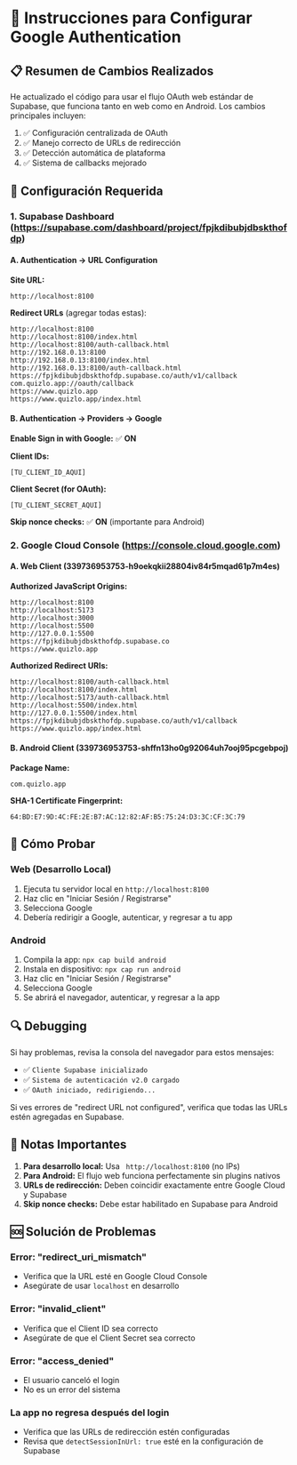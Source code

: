 # 🔐 Instrucciones para Configurar Google Authentication

## 📋 Resumen de Cambios Realizados

He actualizado el código para usar el flujo OAuth web estándar de Supabase, que funciona tanto en web como en Android. Los cambios principales incluyen:

1. ✅ Configuración centralizada de OAuth
2. ✅ Manejo correcto de URLs de redirección
3. ✅ Detección automática de plataforma
4. ✅ Sistema de callbacks mejorado

## 🔧 Configuración Requerida

### 1. **Supabase Dashboard** (https://supabase.com/dashboard/project/fpjkdibubjdbskthofdp)

#### A. Authentication → URL Configuration

**Site URL:**
```
http://localhost:8100
```

**Redirect URLs** (agregar todas estas):
```
http://localhost:8100
http://localhost:8100/index.html
http://localhost:8100/auth-callback.html
http://192.168.0.13:8100
http://192.168.0.13:8100/index.html
http://192.168.0.13:8100/auth-callback.html
https://fpjkdibubjdbskthofdp.supabase.co/auth/v1/callback
com.quizlo.app://oauth/callback
https://www.quizlo.app
https://www.quizlo.app/index.html
```

#### B. Authentication → Providers → Google

**Enable Sign in with Google:** ✅ **ON**

**Client IDs:**
```
[TU_CLIENT_ID_AQUI]
```

**Client Secret (for OAuth):**
```
[TU_CLIENT_SECRET_AQUI]
```

**Skip nonce checks:** ✅ **ON** (importante para Android)

### 2. **Google Cloud Console** (https://console.cloud.google.com)

#### A. Web Client (339736953753-h9oekqkii28804iv84r5mqad61p7m4es)

**Authorized JavaScript Origins:**
```
http://localhost:8100
http://localhost:5173
http://localhost:3000
http://localhost:5500
http://127.0.0.1:5500
https://fpjkdibubjdbskthofdp.supabase.co
https://www.quizlo.app
```

**Authorized Redirect URIs:**
```
http://localhost:8100/auth-callback.html
http://localhost:8100/index.html
http://localhost:5173/auth-callback.html
http://localhost:5500/index.html
http://127.0.0.1:5500/index.html
https://fpjkdibubjdbskthofdp.supabase.co/auth/v1/callback
https://www.quizlo.app/index.html
```

#### B. Android Client (339736953753-shffn13ho0g92064uh7ooj95pcgebpoj)

**Package Name:**
```
com.quizlo.app
```

**SHA-1 Certificate Fingerprint:**
```
64:BD:E7:9D:4C:FE:2E:B7:AC:12:82:AF:B5:75:24:D3:3C:CF:3C:79
```

## 🚀 Cómo Probar

### Web (Desarrollo Local)
1. Ejecuta tu servidor local en `http://localhost:8100`
2. Haz clic en "Iniciar Sesión / Registrarse"
3. Selecciona Google
4. Debería redirigir a Google, autenticar, y regresar a tu app

### Android
1. Compila la app: `npx cap build android`
2. Instala en dispositivo: `npx cap run android`
3. Haz clic en "Iniciar Sesión / Registrarse"
4. Selecciona Google
5. Se abrirá el navegador, autenticar, y regresar a la app

## 🔍 Debugging

Si hay problemas, revisa la consola del navegador para estos mensajes:

- ✅ `Cliente Supabase inicializado`
- ✅ `Sistema de autenticación v2.0 cargado`
- ✅ `OAuth iniciado, redirigiendo...`

Si ves errores de "redirect URL not configured", verifica que todas las URLs estén agregadas en Supabase.

## 📱 Notas Importantes

1. **Para desarrollo local:** Usa ` http://localhost:8100` (no IPs)
2. **Para Android:** El flujo web funciona perfectamente sin plugins nativos
3. **URLs de redirección:** Deben coincidir exactamente entre Google Cloud y Supabase
4. **Skip nonce checks:** Debe estar habilitado en Supabase para Android

## 🆘 Solución de Problemas

### Error: "redirect_uri_mismatch"
- Verifica que la URL esté en Google Cloud Console
- Asegúrate de usar `localhost` en desarrollo

### Error: "invalid_client"
- Verifica que el Client ID sea correcto
- Asegúrate de que el Client Secret sea correcto

### Error: "access_denied"
- El usuario canceló el login
- No es un error del sistema

### La app no regresa después del login
- Verifica que las URLs de redirección estén configuradas
- Revisa que `detectSessionInUrl: true` esté en la configuración de Supabase

